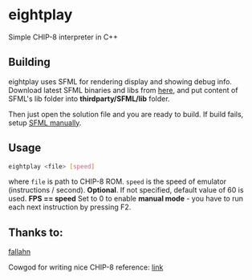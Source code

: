 # eightplay
Simple CHIP-8 interpreter in C++

## Building
eightplay uses SFML for rendering display and showing debug info. Download latest SFML binaries and libs from [here](https://www.sfml-dev.org/download.php), and put content of SFML's lib folder into **thirdparty/SFML/lib** folder.

Then just open the solution file and you are ready to build. If build fails, setup [SFML manually](https://www.sfml-dev.org/tutorials/2.5/start-vc.php).

## Usage
```bash
eightplay <file> [speed]
```

where `file` is path to CHIP-8 ROM.
`speed` is the speed of emulator (instructions / second). **Optional**. If not specified, default value of 60 is used. **FPS == speed**
Set to 0 to enable **manual mode** - you have to run each next instruction by pressing F2.

## Thanks to:
[fallahn](https://github.com/fallahn/)

Cowgod for writing nice CHIP-8 reference: [link](http://devernay.free.fr/hacks/chip8/C8TECH10.HTM)
